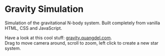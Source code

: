 # Gravity Simulation  
Simulation of the gravitational N-body system. Built completely from vanilla HTML, CSS and JavaScript.

Have a look at this cool stuff: [gravity.quangdel.com](https://gravity.quangdel.com/).  
Drag to move camera around, scroll to zoom, left click to create a new star system.

